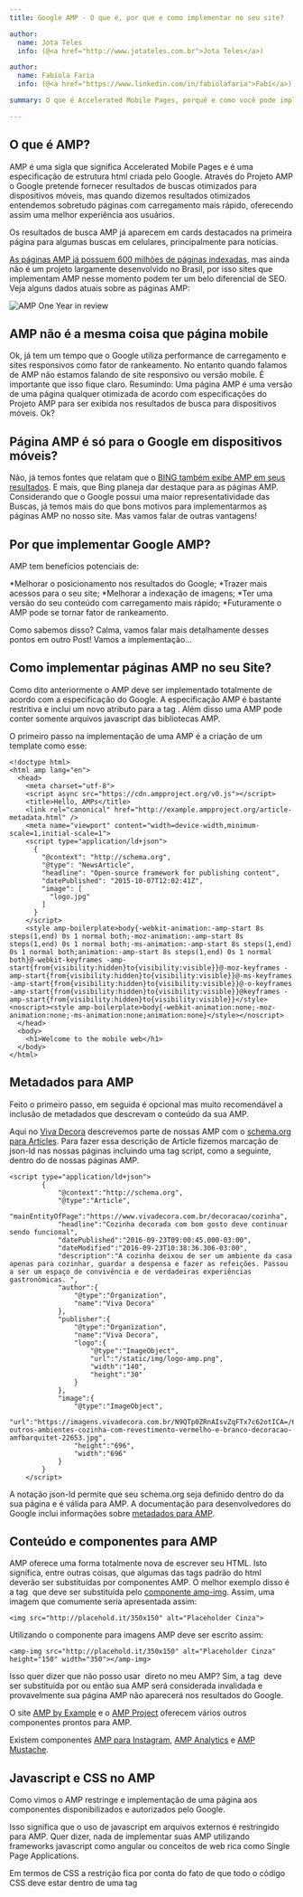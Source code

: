 ```yaml
---
title: Google AMP - O que é, por que e como implementar no seu site?

author:
  name: Jota Teles
  info: (@<a href="http://www.jotateles.com.br">Jota Teles</a>)

author:
  name: Fabíola Faria
  info: (@<a href="https://www.linkedin.com/in/fabiolafaria">Fabí</a>)  

summary: O que é Accelerated Mobile Pages, porquê e como você pode implementá-lo no seu site ou portal.

---
```


## O que é AMP?

AMP é uma sigla que significa Accelerated Mobile Pages e é uma especificação de estrutura html criada pelo Google. Através do Projeto AMP o Google pretende fornecer resultados de buscas otimizados para dispositivos móveis, mas quando dizemos resultados otimizados entendemos sobretudo páginas com carregamento mais rápido, oferecendo assim uma melhor experiência aos usuários.

Os resultados de busca AMP já aparecem em cards destacados na primeira página para algumas buscas em celulares, principalmente para notícias.

[As páginas AMP já possuem 600 milhões de páginas indexadas](https://amphtml.wordpress.com/2016/10/07/amp-a-year-in-review/amp/), mas ainda não é um projeto largamente desenvolvido no Brasil, por isso sites que implementam AMP nesse momento podem ter um belo diferencial de SEO. Veja alguns dados atuais sobre as páginas AMP:

![AMP One Year in review](https://amphtml.files.wordpress.com/2016/10/1-wholeinfographic.png?w=768)


## AMP não é a mesma coisa que página mobile

Ok, já tem um tempo que o Google utiliza performance de carregamento e sites responsivos como fator de rankeamento. No entanto quando falamos de AMP não estamos falando de site responsivo ou versão mobile. É importante que isso fique claro.
Resumindo: Uma página AMP é uma versão de uma página qualquer otimizada de acordo com especificações do Projeto AMP para ser exibida nos resultados de busca para dispositivos móveis. Ok?

## Página AMP é só para o Google em dispositivos móveis?

Não, já temos fontes que relatam que o [BING também exibe AMP em seus resultados](https://googlediscovery.com/2016/09/23/bing-planeja-destacar-sites-com-google-amp/). E mais, que Bing planeja dar destaque para as páginas AMP. Considerando que o Google possui uma maior representatividade das Buscas, já temos mais do que bons motivos para implementarmos as páginas AMP no nosso site. Mas vamos falar de outras vantagens! 

## Por que implementar Google AMP?

AMP tem benefícios potenciais de:

*Melhorar o posicionamento nos resultados do Google;
*Trazer mais acessos para o seu site;
*Melhorar a indexação de imagens; 
*Ter uma versão do seu conteúdo com carregamento mais rápido;
*Futuramente o AMP pode se tornar fator de rankeamento.

Como sabemos disso? Calma, vamos falar mais detalhamente desses pontos em outro Post! Vamos a implementação...

## Como implementar páginas AMP no seu Site?

Como dito anteriormente o AMP deve ser implementado totalmente de acordo com a especificação do Google. A especificação AMP é bastante restritiva e inclui um novo atributo para a tag <html>. Além disso uma AMP pode conter somente arquivos javascript das bibliotecas AMP.

O primeiro passo na implementação de uma AMP é a criação de um template como esse:

``` 
<!doctype html>
<html amp lang="en">
  <head>
    <meta charset="utf-8">
    <script async src="https://cdn.ampproject.org/v0.js"></script>
    <title>Hello, AMPs</title>
    <link rel="canonical" href="http://example.ampproject.org/article-metadata.html" />
    <meta name="viewport" content="width=device-width,minimum-scale=1,initial-scale=1">
    <script type="application/ld+json">
      {
        "@context": "http://schema.org",
        "@type": "NewsArticle",
        "headline": "Open-source framework for publishing content",
        "datePublished": "2015-10-07T12:02:41Z",
        "image": [
          "logo.jpg"
        ]
      }
    </script>
    <style amp-boilerplate>body{-webkit-animation:-amp-start 8s steps(1,end) 0s 1 normal both;-moz-animation:-amp-start 8s steps(1,end) 0s 1 normal both;-ms-animation:-amp-start 8s steps(1,end) 0s 1 normal both;animation:-amp-start 8s steps(1,end) 0s 1 normal both}@-webkit-keyframes -amp-start{from{visibility:hidden}to{visibility:visible}}@-moz-keyframes -amp-start{from{visibility:hidden}to{visibility:visible}}@-ms-keyframes -amp-start{from{visibility:hidden}to{visibility:visible}}@-o-keyframes -amp-start{from{visibility:hidden}to{visibility:visible}}@keyframes -amp-start{from{visibility:hidden}to{visibility:visible}}</style><noscript><style amp-boilerplate>body{-webkit-animation:none;-moz-animation:none;-ms-animation:none;animation:none}</style></noscript>
  </head>
  <body>
    <h1>Welcome to the mobile web</h1>
  </body>
</html>
``` 

## Metadados para AMP

Feito o primeiro passo, em seguida é opcional mas muito recomendável a inclusão de metadados que descrevam o conteúdo da sua AMP.

Aqui no [Viva Decora](https://www.vivadecora.com.br) descrevemos parte de nossas AMP com o [schema.org para Articles](https://schema.org/article). Para fazer essa descrição de Article fizemos marcação de json-ld nas nossas páginas incluindo uma tag script, como a seguinte, dentro do <head> de nossas páginas AMP.

```
<script type="application/ld+json">
        {
            "@context":"http://schema.org",
            "@type":"Article",
            "mainEntityOfPage":"https://www.vivadecora.com.br/decoracao/cozinha",
            "headline":"Cozinha decorada com bom gosto deve continuar sendo funcional",
            "datePublished":"2016-09-23T09:00:45.000-03:00",
            "dateModified":"2016-09-23T10:38:36.306-03:00",
            "description":"A cozinha deixou de ser um ambiente da casa apenas para cozinhar, guardar a despensa e fazer as refeições. Passou a ser um espaço de convivência e de verdadeiras experiências gastronômicas. ",
            "author":{
                "@type":"Organization",
                "name":"Viva Decora"
            },
            "publisher":{
                "@type":"Organization",
                "name":"Viva Decora",
                "logo":{
                    "@type":"ImageObject",
                    "url":"/static/img/logo-amp.png",
                    "width":"140",
                    "height":"30"
                }
            },
            "image":{
                "@type":"ImageObject",
                "url":"https://imagens.vivadecora.com.br/N9QTp0ZRnAIsvZqFTx7c62otICA=/696x696/vivadecora/22653-outros-ambientes-cozinha-com-revestimento-vermelho-e-branco-decoracao-amfbarquitet-22653.jpg",
                "height":"696",
                "width":"696"
            }
        }
    </script>

```

A notação json-ld permite que seu schema.org seja definido dentro do <head> da sua página e é válida para AMP.
A documentação para desenvolvedores do Google inclui informações sobre [metadados para AMP](https://developers.google.com/search/docs/data-types/articles).


## Conteúdo e componentes para AMP

AMP oferece uma forma totalmente nova de escrever seu HTML. Isto significa, entre outras coisas, que algumas das tags padrão do html deverão ser substituídas por componentes AMP.
O melhor exemplo disso é a tag <img> que deve ser substituída pelo [componente amp-img](https://www.ampproject.org/docs/get_started/create/include_image).
Assim, uma imagem que comumente seria apresentada assim:


``` 
<img src="http://placehold.it/350x150" alt="Placeholder Cinza">
``` 

Utilizando o componente para imagens AMP deve ser escrito assim:

```
<amp-img src="http://placehold.it/350x150" alt="Placeholder Cinza" height="150" width="350"></amp-img>
``` 

Isso quer dizer que não posso usar <img> direto no meu AMP? Sim, a tag <img> deve ser substituída por <amp-img> ou então sua AMP será considerada invalidada e provavelmente sua página AMP não aparecerá nos resultados do Google.

O site [AMP by Example](https://ampbyexample.com/) e o [AMP Project](https://www.ampproject.org/) oferecem vários outros componentes prontos para AMP. 

Existem componentes [AMP para Instagram](https://ampbyexample.com/components/amp-instagram/), [AMP Analytics](https://ampbyexample.com/components/amp-analytics/) e [AMP Mustache](https://www.ampproject.org/docs/reference/components/amp-mustache).


## Javascript e CSS no AMP

Como vimos o AMP restringe e implementação de uma página aos componentes disponibilizados e autorizados pelo Google. 

Isso significa que o uso de javascript em arquivos externos é restringido para AMP. Quer dizer, nada de implementar suas AMP utilizando frameworks javascript como angular ou conceitos de web rica como Single Page Applications.

Em termos de CSS a restrição fica por conta do fato de que todo o código CSS deve estar dentro de uma tag <style amp-custom> no <head> do seu documento AMP. Ainda assim você pode estilizar livremente os seus componentes implementados. O Google ainda oferece algumas facilidades para tornar sua [AMP responsiva](https://www.ampproject.org/docs/guides/responsive_amp).


## Fazendo sua AMP ser encontrada e indexada pelo Google

Ok. Sua AMP está pronta, usando os componentes necessários, CSS personalizado, metadados descritivos. Como fazer para o Google saber que você tem uma AMP?

É bastante simples. Cada página canônica, ou seja, cada página “versão web” do seu site que possui uma AMP relacionada deverá ter uma tag <link> indicando o endereço da AMP correspondente. 

Por sua vez, cada AMP deverá ter uma tag <link> indicando a página canônica a qual está relacionada. Explicarei que tags são essas.

Exemplo:

A página canônica [https://www.vivadecora.com.br/decoracao/cozinha](https://www.vivadecora.com.br/decoracao/cozinha) deve possuir uma tag:

``` 
<link rel="amphtml" href="https://www.vivadecora.com.br/amp/decoracao/cozinha">
``` 

Essa tag indica o endereço de sua versão AMP.

Por sua vez, a AMP https://www.vivadecora.com.br/amp/decoracao/cozinha deve ter uma tag <link rel="canonical" href="https://www.vivadecora.com.br/decoracao/cozinha"> indicando sua versão canônica.

Só isso já é o suficiente para que o Google indexe suas AMP. Mas o melhor é que você consegue acompanhar essa indexação diretamente nos [relatórios AMP do Search Console](https://www.google.com/webmasters/tools/accelerated-mobile-pages). Qualquer erro na implementação do AMP será apontado nesses relatórios, então é altamente recomendável que você faça um acompanhamento da ferramenta.

## Validando sua Página AMP

Antes de colocar suas AMP em produção é importante garantir que elas sejam consideradas válidas.


Para isso você pode utilizar pelo menos três abordagens:

1. Coloque esse trecho no final da sua url AMP #development=1, assim https://www.vivadecora.com.br/amp/decoracao/quarto deve ficar https://www.vivadecora.com.br/amp/decoracao/quarto#development=1; então olhe o console do seu navegador e procure por erros de AMP ou pela mensagem “AMP validation successful.” 
2. Utilize o [validador de AMP online](https://validator.ampproject.org/);
3. Instale o [plugin validador de AMP para Chrome](https://chrome.google.com/webstore/detail/amp-validator/nmoffdblmcmgeicmolmhobpoocbbmknc), além de validar AMP ele exibe um ícone azul quando uma página que você estiver acessando possuir a versão de página AMP. Obs: Cuidado com a validação somente através do Plugin! Recomendamos que essa validação seja feita em conjunto com alguma das anteriores.


## Para finalizar sobre Páginas AMP

Como comentamos a AMP é uma especificação Google com grande potencial de retorno para o seu site. Mas lembre-se que o AMP possui um conjunto de componentes predefinidos e não permite adição de javascript ou css externo.

Durante a implementação de AMP recomenda-se estruturar os metadados de sua página e relacionar via tag <link> suas páginas canônicas com as versões AMP.

Válido também mencionar que já existem implementações prontas de plugins [AMP para wordpress](https://br.wordpress.org/plugins/amp/) e [AMP para jekyll](https://github.com/juusaw/amp-jekyll), por exemplo.

Espera-se que a adesão das páginas AMP continue crescendo no Brasil e no Mundo, pois falaremos com mais detalhe em outro post o quanto as páginas AMP podem contribuir com o SEO do seu site. Por momento, esse tutorial pretende ser um bom ponto de partida para quem deseja ter páginas AMP aparecendo nas buscas de celulares dentro dos resultados do Google.

Dúvidas e comentários?

Abraços








